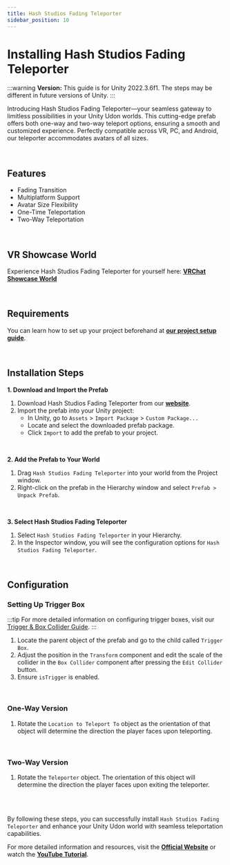 ```yaml
---
title: Hash Studios Fading Teleporter
sidebar_position: 10
---
```


# Installing Hash Studios Fading Teleporter

:::warning
**Version:** This guide is for Unity 2022.3.6f1. The steps may be different in future versions of Unity.
:::

Introducing Hash Studios Fading Teleporter—your seamless gateway to limitless possibilities in your Unity Udon worlds. This cutting-edge prefab offers both one-way and two-way teleport options, ensuring a smooth and customized experience. Perfectly compatible across VR, PC, and Android, our teleporter accommodates avatars of all sizes.

<br/>

## Features

- Fading Transition
- Multiplatform Support
- Avatar Size Flexibility
- One-Time Teleportation
- Two-Way Teleportation

<br/>

## VR Showcase World

Experience Hash Studios Fading Teleporter for yourself here: **[VRChat Showcase World](https://vrchat.com/home/world/wrld_1d361447-d0eb-4ac0-8ac7-276f621437ea)**

<br/>

## Requirements

You can learn how to set up your project beforehand at **[our project setup guide](/docs/general-concepts/settingupudon)**.

<br/>

## Installation Steps

**1. Download and Import the Prefab**

1. Download Hash Studios Fading Teleporter from our **[website](https://hashstudiosllc.com/hashstudiosfadingteleporter)**.
2. Import the prefab into your Unity project:
   - In Unity, go to `Assets` > `Import Package` > `Custom Package...`
   - Locate and select the downloaded prefab package.
   - Click `Import` to add the prefab to your project.

<br/>

**2. Add the Prefab to Your World**

1. Drag `Hash Studios Fading Teleporter` into your world from the Project window.
2. Right-click on the prefab in the Hierarchy window and select `Prefab > Unpack Prefab`.

<br/>

**3. Select Hash Studios Fading Teleporter**

1. Select `Hash Studios Fading Teleporter` in your Hierarchy.
2. In the Inspector window, you will see the configuration options for `Hash Studios Fading Teleporter`.

<br/>

## Configuration

### Setting Up Trigger Box

:::tip
For more detailed information on configuring trigger boxes, visit our [Trigger & Box Collider Guide](/DevelopmentDocumentation/docs/general-concepts/triggerbox/).
:::

1. Locate the parent object of the prefab and go to the child called `Trigger Box`.
2. Adjust the position in the `Transform` component and edit the scale of the collider in the `Box Collider` component after pressing the `Edit Collider` button.
3. Ensure `isTrigger` is enabled.

<br/>

### One-Way Version

1. Rotate the `Location to Teleport To` object as the orientation of that object will determine the direction the player faces upon teleporting.

<br/>

### Two-Way Version

1. Rotate the `Teleporter` object. The orientation of this object will determine the direction the player faces upon exiting the teleporter.

<br/><br/>

By following these steps, you can successfully install `Hash Studios Fading Teleporter` and enhance your Unity Udon world with seamless teleportation capabilities.

For more detailed information and resources, visit the **[Official Website](https://hashstudiosllc.com/hashstudiosfadingteleporter)** or watch the **[YouTube Tutorial](https://youtu.be/hsYF3S7ZWAg)**.
